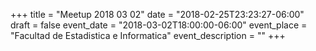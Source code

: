 +++
title = "Meetup 2018 03 02"
date = "2018-02-25T23:23:27-06:00"
draft = false
event_date = "2018-03-02T18:00:00-06:00"
event_place = "Facultad de Estadistica e Informatica"
event_description = ""
+++


